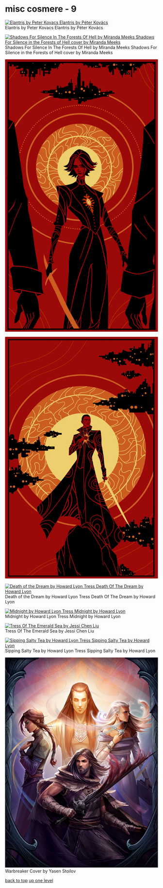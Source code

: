 # misc cosmere - 9
[![Elantris by Peter Kovacs
Elantris by Péter Kovács](https://raw.githubusercontent.com/buckmanc/wallpapers/main/mobile/misc%20cosmere/elantris_by_peter_kovacs.jpg "Elantris by Peter Kovacs
Elantris by Péter Kovács")](https://raw.githubusercontent.com/buckmanc/wallpapers/main/mobile/misc%20cosmere/elantris_by_peter_kovacs.jpg)\
Elantris by Peter Kovacs
Elantris by Péter Kovács

[![Shadows For Silence In The Forests Of Hell by Miranda Meeks
Shadows For Silence in the Forests of Hell cover by Miranda Meeks](https://raw.githubusercontent.com/buckmanc/wallpapers/main/mobile/misc%20cosmere/Shadows_For_Silence_In_the_Forests_of_Hell_by_Miranda_Meeks.jpg "Shadows For Silence In The Forests Of Hell by Miranda Meeks
Shadows For Silence in the Forests of Hell cover by Miranda Meeks")](https://raw.githubusercontent.com/buckmanc/wallpapers/main/mobile/misc%20cosmere/Shadows_For_Silence_In_the_Forests_of_Hell_by_Miranda_Meeks.jpg)\
Shadows For Silence In The Forests Of Hell by Miranda Meeks
Shadows For Silence in the Forests of Hell cover by Miranda Meeks

[![SP4_wallpaper_vertical_back_recolored.jpg](https://raw.githubusercontent.com/buckmanc/wallpapers/main/mobile/misc%20cosmere/SP4_wallpaper_vertical_back_recolored.jpg "SP4_wallpaper_vertical_back_recolored.jpg")](https://raw.githubusercontent.com/buckmanc/wallpapers/main/mobile/misc%20cosmere/SP4_wallpaper_vertical_back_recolored.jpg)

[![SP4_wallpaper_vertical_v2_recolored.jpg](https://raw.githubusercontent.com/buckmanc/wallpapers/main/mobile/misc%20cosmere/SP4_wallpaper_vertical_v2_recolored.jpg "SP4_wallpaper_vertical_v2_recolored.jpg")](https://raw.githubusercontent.com/buckmanc/wallpapers/main/mobile/misc%20cosmere/SP4_wallpaper_vertical_v2_recolored.jpg)

[![Death of the Dream by Howard Lyon
Tress Death Of The Dream by Howard Lyon](https://raw.githubusercontent.com/buckmanc/wallpapers/main/mobile/misc%20cosmere/tress_Death_of_the_Dream_by_Howard_Lyon.jpg "Death of the Dream by Howard Lyon
Tress Death Of The Dream by Howard Lyon")](https://raw.githubusercontent.com/buckmanc/wallpapers/main/mobile/misc%20cosmere/tress_Death_of_the_Dream_by_Howard_Lyon.jpg)\
Death of the Dream by Howard Lyon
Tress Death Of The Dream by Howard Lyon

[![Midnight by Howard Lyon
Tress Midnight by Howard Lyon](https://raw.githubusercontent.com/buckmanc/wallpapers/main/mobile/misc%20cosmere/tress_midnight_by_howard_lyon.jpg "Midnight by Howard Lyon
Tress Midnight by Howard Lyon")](https://raw.githubusercontent.com/buckmanc/wallpapers/main/mobile/misc%20cosmere/tress_midnight_by_howard_lyon.jpg)\
Midnight by Howard Lyon
Tress Midnight by Howard Lyon

[![Tress Of The Emerald Sea by Jessi Chen Liu](https://raw.githubusercontent.com/buckmanc/wallpapers/main/mobile/misc%20cosmere/tress_of_the_emerald_sea_by_jessi_chen_liu.png "Tress Of The Emerald Sea by Jessi Chen Liu")](https://raw.githubusercontent.com/buckmanc/wallpapers/main/mobile/misc%20cosmere/tress_of_the_emerald_sea_by_jessi_chen_liu.png)\
Tress Of The Emerald Sea by Jessi Chen Liu

[![Sipping Salty Tea by Howard Lyon
Tress Sipping Salty Tea by Howard Lyon](https://raw.githubusercontent.com/buckmanc/wallpapers/main/mobile/misc%20cosmere/tress_sipping_salty_tea_by_howard_lyon.jpg "Sipping Salty Tea by Howard Lyon
Tress Sipping Salty Tea by Howard Lyon")](https://raw.githubusercontent.com/buckmanc/wallpapers/main/mobile/misc%20cosmere/tress_sipping_salty_tea_by_howard_lyon.jpg)\
Sipping Salty Tea by Howard Lyon
Tress Sipping Salty Tea by Howard Lyon

[![Warbreaker Cover by Yasen Stoilov](https://raw.githubusercontent.com/buckmanc/wallpapers/main/mobile/misc%20cosmere/warbreaker_cover_by_yasen_stoilov.jpg "Warbreaker Cover by Yasen Stoilov")](https://raw.githubusercontent.com/buckmanc/wallpapers/main/mobile/misc%20cosmere/warbreaker_cover_by_yasen_stoilov.jpg)\
Warbreaker Cover by Yasen Stoilov



[back to top](#)
[up one level](/mobile/README.MD)
